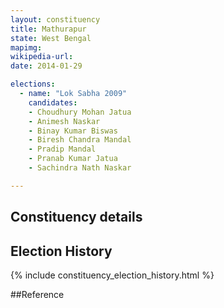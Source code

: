 ```yaml
---
layout: constituency
title: Mathurapur
state: West Bengal
mapimg: 
wikipedia-url: 
date: 2014-01-29

elections: 
  - name: "Lok Sabha 2009"
    candidates: 
    - Choudhury Mohan Jatua 
    - Animesh Naskar 
    - Binay Kumar Biswas 
    - Biresh Chandra Mandal 
    - Pradip Mandal 
    - Pranab Kumar Jatua 
    - Sachindra Nath Naskar 

---
```

## Constituency details


## Election History
{% include constituency_election_history.html %}

##Reference
